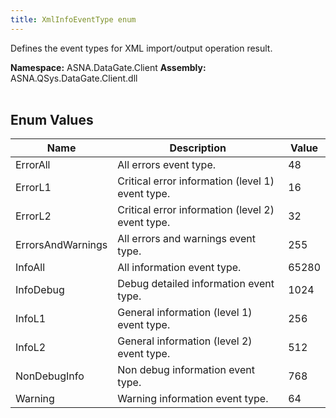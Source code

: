 ```yaml
---
title: XmlInfoEventType enum
---
```


Defines the event types for XML import/output operation result.

**Namespace:** ASNA.DataGate.Client
**Assembly:** ASNA.QSys.DataGate.Client.dll
<br>
<br>

## Enum Values

| Name | Description | Value
| --- | --- | --- 
| ErrorAll | All errors event type. | 48 |
| ErrorL1 | Critical error information (level 1) event type. | 16 |
| ErrorL2 | Critical error information (level 2) event type. | 32 |
| ErrorsAndWarnings | All errors and warnings event type. | 255 |
| InfoAll | All information event type. | 65280 |
| InfoDebug | Debug detailed information event type. | 1024 |
| InfoL1 | General information (level 1) event type. | 256 |
| InfoL2 | General information (level 2) event type. | 512 |
| NonDebugInfo | Non debug information event type. | 768 |
| Warning | Warning information event type. | 64 |
